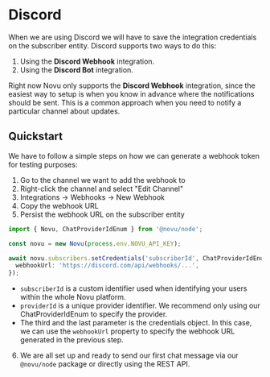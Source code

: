 # Discord

When we are using Discord we will have to save the integration credentials on the subscriber entity. Discord supports two ways to do this:

1. Using the **Discord Webhook** integration.
2. Using the **Discord Bot** integration.

Right now Novu only supports the **Discord Webhook** integration, since the easiest way to setup is when you know in advance where the notifications should be sent. This is a common approach when you need to notify a particular channel about updates.

## Quickstart

We have to follow a simple steps on how we can generate a webhook token for testing purposes:

1. Go to the channel we want to add the webhook to
2. Right-click the channel and select "Edit Channel"
3. Integrations -> Webhooks -> New Webhook
4. Copy the webhook URL
5. Persist the webhook URL on the subscriber entity

```typescript
import { Novu, ChatProviderIdEnum } from '@novu/node';

const novu = new Novu(process.env.NOVU_API_KEY);

await novu.subscribers.setCredentials('subscriberId', ChatProviderIdEnum.Discord, {
  webhookUrl: 'https://discord.com/api/webhooks/...',
});
```

- `subscriberId` is a custom identifier used when identifying your users within the whole Novu platform.
- `providerId` is a unique provider identifier. We recommend only using our ChatProviderIdEnum to specify the provider.
- The third and the last parameter is the credentials object. In this case, we can use the `webhookUrl` property to specify the webhook URL generated in the previous step.

<!-- markdownlint-disable MD029 -->

6. We are all set up and ready to send our first chat message via our `@novu/node` package or directly using the REST API.
<!-- markdownlint-enable MD029 -->
